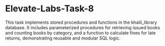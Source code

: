 # Elevate-Labs-Task-8
This task implements stored procedures and functions in the khalil_library database. It includes parameterized procedures for retrieving issued books and counting books by category, and a function to calculate fines for late returns, demonstrating reusable and modular SQL logic.
